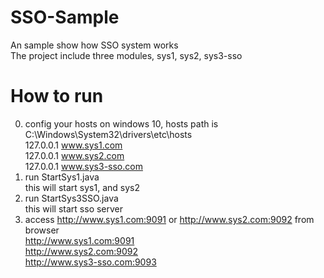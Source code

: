 # SSO-Sample
An sample show how SSO system works  
The project include three modules, sys1, sys2, sys3-sso

# How to run  
0. config your hosts on windows 10, hosts path is C:\Windows\System32\drivers\etc\hosts  
    127.0.0.1	www.sys1.com  
    127.0.0.1	www.sys2.com  
    127.0.0.1	www.sys3-sso.com  
1. run StartSys1.java  
    this will start sys1, and sys2  
2. run StartSys3SSO.java  
    this will start sso server  
3. access http://www.sys1.com:9091 or http://www.sys2.com:9092 from browser  
    http://www.sys1.com:9091  
    http://www.sys2.com:9092  
    http://www.sys3-sso.com:9093
